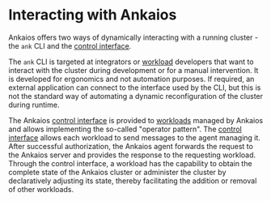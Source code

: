 # Interacting with Ankaios

Ankaios offers two ways of dynamically interacting with a running cluster - the `ank` CLI and the [control interface](./control-interface.md).

The `ank` CLI is targeted at integrators or [workload](./glossary.md#workload) developers that want to interact with the cluster during development or for a manual intervention. It is developed for ergonomics and not automation purposes. If required, an external application can connect to the interface used by the CLI, but this is not the standard way of automating a dynamic reconfiguration of the cluster during runtime.

The Ankaios [control interface](./control-interface.md) is provided to [workloads](./glossary.md#workload) managed by Ankaios and allows implementing the so-called "operator pattern". The [control interface](./control-interface.md) allows each workload to send messages to the agent managing it. After successful authorization, the Ankaios agent forwards the request to the Ankaios server and provides the response to the requesting workload. Through the control interface, a workload has the capability to obtain the complete state of the Ankaios cluster or administer the cluster by declaratively adjusting its state, thereby facilitating the addition or removal of other workloads.
